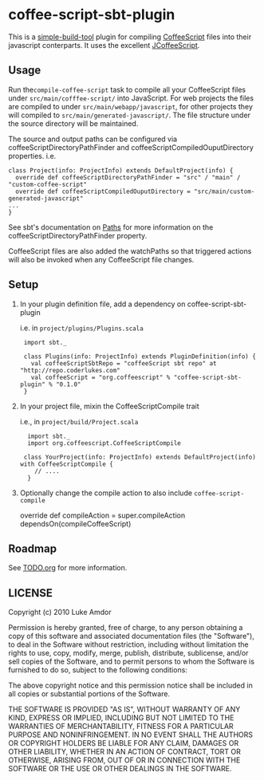 coffee-script-sbt-plugin
==========

This is a [simple-build-tool](http://simple-build-tool.googlecode.com/) plugin for compiling [CoffeeScript](http://coffeescript.org) files into their javascript conterparts. It uses the excellent [JCoffeeScript](http://github.com/yeungda/jcoffeescript/).

## Usage ##
Run the`compile-coffee-script` task to compile all your CoffeeScript files under `src/main/cofffee-script/` into JavaScript. For web projects the files are compiled to under `src/main/webapp/javascript`, for other projects they will compiled to `src/main/generated-javascript/`. The file structure under the source directory will be maintained.

The source and output paths can be configured via coffeeScriptDirectoryPathFinder and coffeeScriptCompiledOuputDirectory properties. i.e.

    class Project(info: ProjectInfo) extends DefaultProject(info) {
      override def coffeeScriptDirectoryPathFinder = "src" / "main" / "custom-coffee-script"
      override def coffeeScriptCompiledOuputDirectory = "src/main/custom-generated-javascript"
    ...
    }

See sbt's documentation on [Paths](http://code.google.com/p/simple-build-tool/wiki/Paths) for more information on the coffeeScriptDirectoryPathFinder property.

CoffeeScript files are also added the watchPaths so that triggered actions will also be invoked when any CoffeeScript file changes.

## Setup ##

1. In your plugin definition file, add a dependency on coffee-script-sbt-plugin

    i.e. in `project/plugins/Plugins.scala`

        import sbt._

        class Plugins(info: ProjectInfo) extends PluginDefinition(info) {
          val coffeeScriptSbtRepo = "coffeeScript sbt repo" at "http://repo.coderlukes.com"
          val coffeeScript = "org.coffeescript" % "coffee-script-sbt-plugin" % "0.1.0"
        }

2. In your project file, mixin the CoffeeScriptCompile trait

    i.e., in `project/build/Project.scala`

         import sbt._
         import org.coffeescript.CoffeeScriptCompile

        class YourProject(info: ProjectInfo) extends DefaultProject(info) with CoffeeScriptCompile {
           // ....
         }

3. Optionally change the compile action to also include `coffee-script-compile`

    override def compileAction = super.compileAction dependsOn(compileCoffeeScript)

## Roadmap ##

See [TODO.org](TODO.org) for more information.

## LICENSE ##

 Copyright (c) 2010 Luke Amdor

 Permission is hereby granted, free of charge, to any person obtaining a copy
 of this software and associated documentation files (the "Software"), to deal
 in the Software without restriction, including without limitation the rights
 to use, copy, modify, merge, publish, distribute, sublicense, and/or sell
 copies of the Software, and to permit persons to whom the Software is
 furnished to do so, subject to the following conditions:

 The above copyright notice and this permission notice shall be included in
 all copies or substantial portions of the Software.

 THE SOFTWARE IS PROVIDED "AS IS", WITHOUT WARRANTY OF ANY KIND, EXPRESS OR
 IMPLIED, INCLUDING BUT NOT LIMITED TO THE WARRANTIES OF MERCHANTABILITY,
 FITNESS FOR A PARTICULAR PURPOSE AND NONINFRINGEMENT. IN NO EVENT SHALL THE
 AUTHORS OR COPYRIGHT HOLDERS BE LIABLE FOR ANY CLAIM, DAMAGES OR OTHER
 LIABILITY, WHETHER IN AN ACTION OF CONTRACT, TORT OR OTHERWISE, ARISING FROM,
 OUT OF OR IN CONNECTION WITH THE SOFTWARE OR THE USE OR OTHER DEALINGS IN
 THE SOFTWARE.
